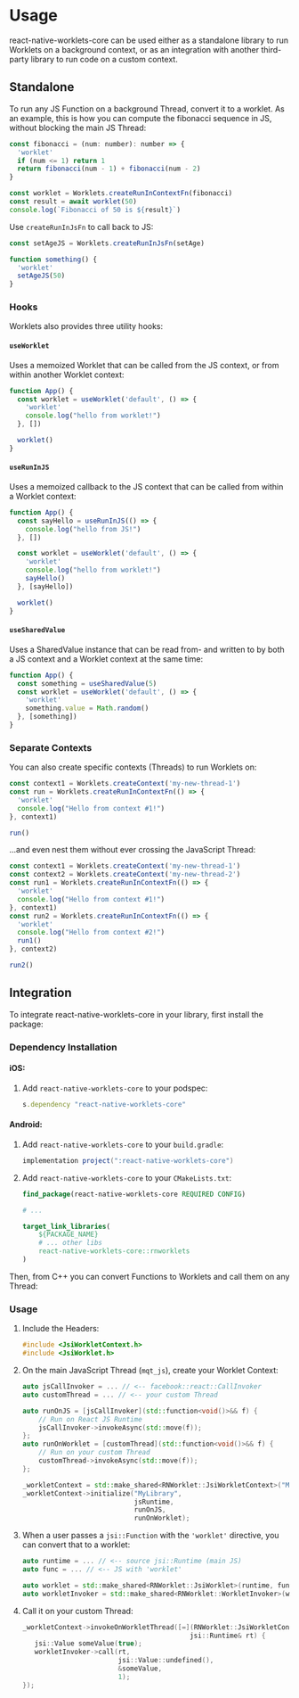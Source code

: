 # Usage

react-native-worklets-core can be used either as a standalone library to run Worklets on a background context, or as an integration with another third-party library to run code on a custom context.

## Standalone

To run any JS Function on a background Thread, convert it to a worklet. As an example, this is how you can compute the fibonacci sequence in JS, without blocking the main JS Thread:

```js
const fibonacci = (num: number): number => {
  'worklet'
  if (num <= 1) return 1
  return fibonacci(num - 1) + fibonacci(num - 2)
}

const worklet = Worklets.createRunInContextFn(fibonacci)
const result = await worklet(50)
console.log(`Fibonacci of 50 is ${result}`)
```

Use `createRunInJsFn` to call back to JS:

```js
const setAgeJS = Worklets.createRunInJsFn(setAge)

function something() {
  'worklet'
  setAgeJS(50)
}
```

### Hooks

Worklets also provides three utility hooks:

#### `useWorklet`

Uses a memoized Worklet that can be called from the JS context, or from within another Worklet context:

```ts
function App() {
  const worklet = useWorklet('default', () => {
    'worklet'
    console.log("hello from worklet!")
  }, [])

  worklet()
}
```

#### `useRunInJS`

Uses a memoized callback to the JS context that can be called from within a Worklet context:

```ts
function App() {
  const sayHello = useRunInJS(() => {
    console.log("hello from JS!")
  }, [])

  const worklet = useWorklet('default', () => {
    'worklet'
    console.log("hello from worklet!")
    sayHello()
  }, [sayHello])

  worklet()
}
```

#### `useSharedValue`

Uses a SharedValue instance that can be read from- and written to by both a JS context and a Worklet context at the same time:

```ts
function App() {
  const something = useSharedValue(5)
  const worklet = useWorklet('default', () => {
    'worklet'
    something.value = Math.random()
  }, [something])
}
```

### Separate Contexts

You can also create specific contexts (Threads) to run Worklets on:

```js
const context1 = Worklets.createContext('my-new-thread-1')
const run = Worklets.createRunInContextFn(() => {
  'worklet'
  console.log("Hello from context #1!")
}, context1)

run()
```

...and even nest them without ever crossing the JavaScript Thread:

```js
const context1 = Worklets.createContext('my-new-thread-1')
const context2 = Worklets.createContext('my-new-thread-2')
const run1 = Worklets.createRunInContextFn(() => {
  'worklet'
  console.log("Hello from context #1!")
}, context1)
const run2 = Worklets.createRunInContextFn(() => {
  'worklet'
  console.log("Hello from context #2!")
  run1()
}, context2)

run2()
```

## Integration

To integrate react-native-worklets-core in your library, first install the package:

### Dependency Installation

#### iOS:

1. Add `react-native-worklets-core` to your podspec:
    ```ruby
    s.dependency "react-native-worklets-core"
    ```

#### Android:

1. Add `react-native-worklets-core` to your `build.gradle`:
    ```groovy
    implementation project(":react-native-worklets-core")
    ```
2. Add `react-native-worklets-core` to your `CMakeLists.txt`:
    ```CMake
    find_package(react-native-worklets-core REQUIRED CONFIG)

    # ...

    target_link_libraries(
        ${PACKAGE_NAME}
        # ... other libs
        react-native-worklets-core::rnworklets
    )
    ```

Then, from C++ you can convert Functions to Worklets and call them on any Thread:

### Usage

1. Include the Headers:
    ```cpp
    #include <JsiWorkletContext.h>
    #include <JsiWorklet.h>
    ```
2. On the main JavaScript Thread (`mqt_js`), create your Worklet Context:
    ```cpp
    auto jsCallInvoker = ... // <-- facebook::react::CallInvoker
    auto customThread = ... // <-- your custom Thread

    auto runOnJS = [jsCallInvoker](std::function<void()>&& f) {
        // Run on React JS Runtime
        jsCallInvoker->invokeAsync(std::move(f));
    };
    auto runOnWorklet = [customThread](std::function<void()>&& f) {
        // Run on your custom Thread
        customThread->invokeAsync(std::move(f));
    };

    _workletContext = std::make_shared<RNWorklet::JsiWorkletContext>("MyLibrary");
    _workletContext->initialize("MyLibrary",
                                jsRuntime,
                                runOnJS,
                                runOnWorklet);
    ```
3. When a user passes a `jsi::Function` with the `'worklet'` directive, you can convert that to a worklet:
   ```cpp
   auto runtime = ... // <-- source jsi::Runtime (main JS)
   auto func = ... // <-- JS with 'worklet'

   auto worklet = std::make_shared<RNWorklet::JsiWorklet>(runtime, func);
   auto workletInvoker = std::make_shared<RNWorklet::WorkletInvoker>(worklet);
   ```
4. Call it on your custom Thread:
   ```cpp
   _workletContext->invokeOnWorkletThread([=](RNWorklet::JsiWorkletContext*,
                                             jsi::Runtime& rt) {
      jsi::Value someValue(true);
      workletInvoker->call(rt,
                           jsi::Value::undefined(),
                           &someValue,
                           1);
   });
   ```

